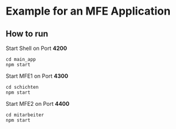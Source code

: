 # Example for an MFE Application

## How to run

Start Shell on Port **4200**

```
cd main_app
npm start
```

Start MFE1 on Port **4300**

```
cd schichten
npm start
```

Start MFE2 on Port **4400**

```
cd mitarbeiter
npm start
```
